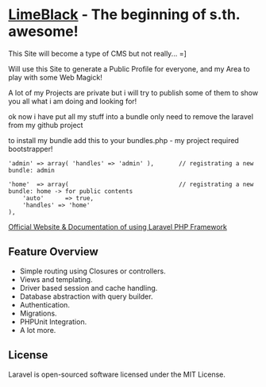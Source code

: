 
# [LimeBlack](http://limeblack.de/) - The beginning of s.th. awesome!

This Site will become a type of CMS but not really... =]

Will use this Site to generate a Public Profile for everyone,
and my Area to play with some Web Magick!

A lot of my Projects are private but i will try to publish some of them
to show you all what i am doing and looking for!

ok now i have put all my stuff into a bundle only need to remove the laravel from my github project

to install my bundle add this to your bundles.php - my project required bootstrapper!

	'admin'	=> array( 'handles' => 'admin' ),		// registrating a new bundle: admin
	
	'home'	=> array( 								// registrating a new bundle: home -> for public contents
		'auto' 		=> true,
		'handles' => 'home'
	),	


[Official Website & Documentation of using Laravel PHP Framework](http://laravel.com)

## Feature Overview

- Simple routing using Closures or controllers.
- Views and templating.
- Driver based session and cache handling.
- Database abstraction with query builder.
- Authentication.
- Migrations.
- PHPUnit Integration.
- A lot more.


## License

Laravel is open-sourced software licensed under the MIT License.
